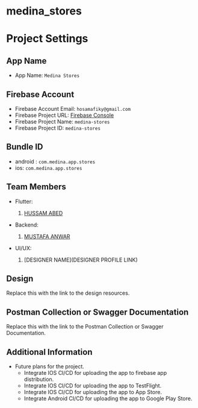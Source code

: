 # medina_stores

# Project Settings

## App Name

- App Name: `Medina Stores`

## Firebase Account

- Firebase Account Email: `hosamafiky@gmail.com`
- Firebase Project URL: [Firebase Console](https://console.firebase.google.com/u/0/project/medina-stores/overview)
- Firebase Project Name: `medina-stores`
- Firebase Project ID: `medina-stores`

## Bundle ID

- android : `com.medina.app.stores`
- ios: `com.medina.app.stores`

## Team Members

- Flutter:

  1. [HUSSAM ABED](https://github.com/hosamafiky)

- Backend:

  1. [MUSTAFA ANWAR](https://github.com/mustafaAnwar2020)

- UI/UX:

  1. [DESIGNER NAME](DESIGNER PROFILE LINK)

## Design

Replace this with the link to the design resources.

## Postman Collection or Swagger Documentation

Replace this with the link to the Postman Collection or Swagger Documentation.

## Additional Information

- Future plans for the project.
  - Integrate IOS CI/CD for uploading the app to firebase app distribution.
  - Integrate IOS CI/CD for uploading the app to TestFlight.
  - Integrate IOS CI/CD for uploading the app to App Store.
  - Integrate Android CI/CD for uploading the app to Google Play Store.
